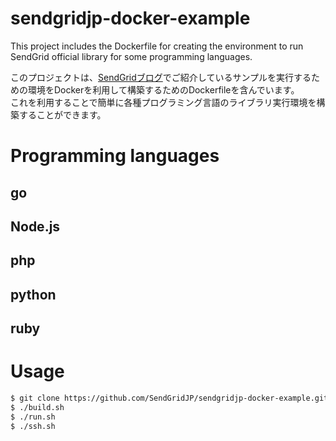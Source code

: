 sendgridjp-docker-example
=========================

This project includes the Dockerfile for creating the environment to run SendGrid official library for some programming languages.

このプロジェクトは、[SendGridブログ](https://sendgrid.kke.co.jp/blog/?cat=6)でご紹介しているサンプルを実行するための環境をDockerを利用して構築するためのDockerfileを含んでいます。  
これを利用することで簡単に各種プログラミング言語のライブラリ実行環境を構築することができます。  

# Programming languages
## go
## Node.js
## php
## python
## ruby

# Usage

```bash
$ git clone https://github.com/SendGridJP/sendgridjp-docker-example.git
$ ./build.sh
$ ./run.sh
$ ./ssh.sh
```
